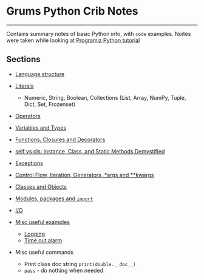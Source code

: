 # Grums Python Crib Notes <!-- omit in toc -->

---

Contains summary notes of basic Python info, with `code` examples. Noites were taken while looking at [Programiz Python tutorial](https://www.programiz.com/python-programming/first-program)

## Sections

- [Language structure](./Python_crib_notes-Python.org_Language_reference_v3.7.md)

- [Literals](./Python_crib_notes-Literals.md)

  - Numeric, String, Boolean, Collections (List, Array, NumPy, Tuple, Dict, Set, Frozenset)

- [Operators](./Python_crib_notes-Operators.md)

- [Variables and Types](./Python_crib_notes-Variables_and_Types.md)

- [Functions, Closures and Decorators](./Python_crib_notes-Functions_Closures_and_Decorators.md)

- [self vs cls: Instance, Class, and Static Methods Demystified](./Python_crib_notes-self_vs_cls.py)

- [Exceptions](./Python_crib_notes-Exceptions.md)

- [Control Flow, Iteration, Generators, \*args and \*\*kwargs](./Python_crib_notes-Control_flow_and_Iteration.md)

- [Classes and Objects](./Python_crib_notes-Classes_and_Objects.md)

- [Modules, packages and `import`](./Python_crib_notes-Modules_packages_and_import.md)

- [I/O](./Python_crib_notes-I_O.md)

- [Misc useful examples](./Python_crib_notes-Misc_useful_examples.md)

  - [Logging](./Python_crib_notes-Misc_useful_examples.md#logging)
  - [Time out alarm](./Python_crib_notes-Misc_useful_examples.md#time-out-alarm)

- Misc useful commands
  - Print class doc string `print(double.__doc__)`
  - `pass` - do nothing when needed

